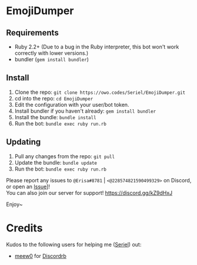 # EmojiDumper

## Requirements
- Ruby 2.2+ (Due to a bug in the Ruby interpreter, this bot won't work correctly with lower versions.)
- bundler (`gem install bundler`)

## Install
1. Clone the repo: `git clone https://owo.codes/Seriel/EmojiDumper.git`
2. cd into the repo: `cd EmojiDumper`
3. Edit the configuration with your user/bot token.
4. Install bundler if you haven't already: `gem install bundler`
5. Install the bundle: `bundle install`
6. Run the bot: `bundle exec ruby run.rb`

## Updating
1. Pull any changes from the repo: `git pull`
2. Update the bundle: `bundle update`
3. Run the bot: `bundle exec ruby run.rb`

Please report any issues to `@Erisa#8781` | `<@228574821590499329>` on Discord, or open an [Issue](https://owo.codes/Seriel/EmojiDumper/issues)]! <br />
You can also join our server for support! https://discord.gg/kZ9dHxJ <br />

Enjoy~
<br />

# Credits

Kudos to the following users for helping me ([Seriel](https://github.com/Seriell)) out:

- [meew0](https://github.com/meew0/) for [Discordrb](https://github.com/meew0/discordrb)
